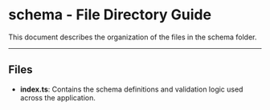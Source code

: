 # schema - File Directory Guide

This document describes the organization of the files in the schema folder.

---

## Files

- **index.ts**: Contains the schema definitions and validation logic used across the application.
